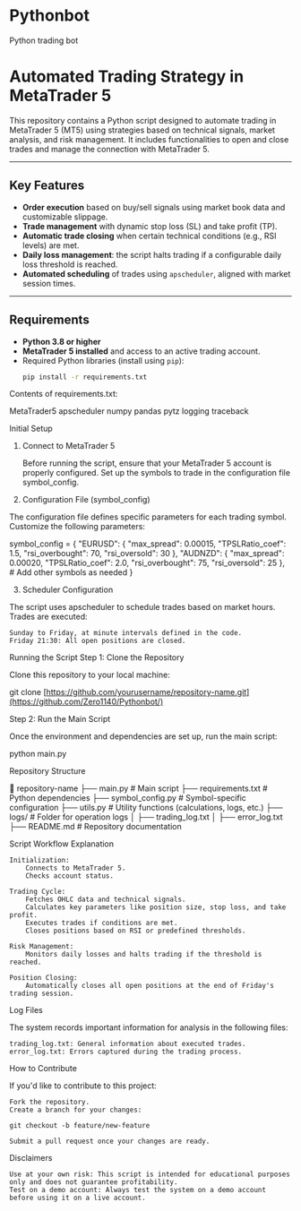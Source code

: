 # Pythonbot
Python trading bot
# Automated Trading Strategy in MetaTrader 5

This repository contains a Python script designed to automate trading in MetaTrader 5 (MT5) using strategies based on technical signals, market analysis, and risk management. It includes functionalities to open and close trades and manage the connection with MetaTrader 5.

---

## Key Features

- **Order execution** based on buy/sell signals using market book data and customizable slippage.
- **Trade management** with dynamic stop loss (SL) and take profit (TP).
- **Automatic trade closing** when certain technical conditions (e.g., RSI levels) are met.
- **Daily loss management**: the script halts trading if a configurable daily loss threshold is reached.
- **Automated scheduling** of trades using `apscheduler`, aligned with market session times.

---

## Requirements

- **Python 3.8 or higher**
- **MetaTrader 5 installed** and access to an active trading account.
- Required Python libraries (install using `pip`):
  ```bash
  pip install -r requirements.txt

Contents of requirements.txt:

MetaTrader5
apscheduler
numpy
pandas
pytz
logging
traceback

Initial Setup
1. Connect to MetaTrader 5

    Before running the script, ensure that your MetaTrader 5 account is properly configured.
    Set up the symbols to trade in the configuration file symbol_config.

2. Configuration File (symbol_config)

The configuration file defines specific parameters for each trading symbol. Customize the following parameters:

symbol_config = {
    "EURUSD": {
        "max_spread": 0.00015,
        "TPSLRatio_coef": 1.5,
        "rsi_overbought": 70,
        "rsi_oversold": 30
    },
    "AUDNZD": {
        "max_spread": 0.00020,
        "TPSLRatio_coef": 2.0,
        "rsi_overbought": 75,
        "rsi_oversold": 25
    },
    # Add other symbols as needed
}

3. Scheduler Configuration

The script uses apscheduler to schedule trades based on market hours. Trades are executed:

    Sunday to Friday, at minute intervals defined in the code.
    Friday 21:30: All open positions are closed.

Running the Script
Step 1: Clone the Repository

Clone this repository to your local machine:

git clone [https://github.com/yourusername/repository-name.git](https://github.com/Zero1140/Pythonbot/)

Step 2: Run the Main Script

Once the environment and dependencies are set up, run the main script:

python main.py

Repository Structure

📂 repository-name
├── main.py                # Main script
├── requirements.txt       # Python dependencies
├── symbol_config.py       # Symbol-specific configuration
├── utils.py               # Utility functions (calculations, logs, etc.)
├── logs/                  # Folder for operation logs
│   ├── trading_log.txt
│   ├── error_log.txt
├── README.md              # Repository documentation

Script Workflow Explanation

    Initialization:
        Connects to MetaTrader 5.
        Checks account status.

    Trading Cycle:
        Fetches OHLC data and technical signals.
        Calculates key parameters like position size, stop loss, and take profit.
        Executes trades if conditions are met.
        Closes positions based on RSI or predefined thresholds.

    Risk Management:
        Monitors daily losses and halts trading if the threshold is reached.

    Position Closing:
        Automatically closes all open positions at the end of Friday's trading session.

Log Files

The system records important information for analysis in the following files:

    trading_log.txt: General information about executed trades.
    error_log.txt: Errors captured during the trading process.

How to Contribute

If you'd like to contribute to this project:

    Fork the repository.
    Create a branch for your changes:

    git checkout -b feature/new-feature

    Submit a pull request once your changes are ready.

Disclaimers

    Use at your own risk: This script is intended for educational purposes only and does not guarantee profitability.
    Test on a demo account: Always test the system on a demo account before using it on a live account.
